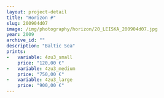 ```yaml
---
layout: project-detail
title: "Horizon #"
slug: 200904d07
image: /img/photography/horizon/20_LEISKA_200904d07.jpg
year: 2009
archive_id: ""
description: "Baltic Sea"
prints: 
-   variable: 4zu3_small
    price: "120,00 €"
-   variable: 4zu3_medium
    price: "750,00 €"
-   variable: 4zu3_large
    price: "900,00 €"
---
```

